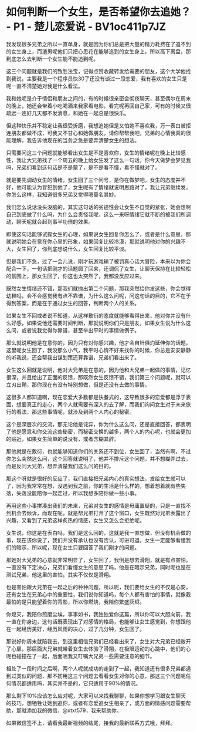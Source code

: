 # 如何判断一个女生，是否希望你去追她？ - P1 - 楚儿恋爱说 - BV1oc411p7JZ

我发现很多兄弟之所以一直单身，就是因为你们总是把大量的精力耗费在了追不到的女生身上，而渣男呢他们只把心思花在能够追到的女生身上，所以高下离盘，那到底怎么去判断一个女生能不能追到呢。

这三个问题就是我们的致胜法宝，记得点赞收藏转发给需要的朋友，这个大学他找到我说，主要我是一个程序员快30了还没有谈过一段恋爱，我有喜欢的女生只是呢一直不清楚她对我是什么看法。

我和她呢是介于情侣和朋友之间的，有的时候很亲密会彻夜聊天，甚至偶尔在周末的晚上，她还会带着小吃喝酒来我家看电影，看完呢再回自己家，可有的时候又很疏远一连好几天都不发消息，和她在一起总是很快乐。

但这种快乐并不稳定让我很受折磨，我想追她但是又怕她不喜欢我，万一表白被拒连朋友都做不成，可我又不甘心和她做朋友，请你帮帮我吧，兄弟的心情我真的很能理解，我告诉他现在的当务之急是要弄清楚女生的想法。

只需要问这三个问题就能够看出女生是不是喜欢你，女生的情绪呢在晚上比较感性，我让大兄弟找了一个周五的晚上给女生发了这么一句话，你今天做梦会梦见我吗，兄弟们看到这句话是不是蒙了，是不是看不懂，看不懂就对了。

就是要先调动女生的情绪，女生回了三个问号，是你在做梦吧，女生的态度并不好，他可能认为冒犯到他了，女生呢有了情绪就说明思路对了，我让兄弟继续发，你怎么这样，我知道很多兄弟又觉得嗯莫名其妙。

我们怎么说话没头没脑的，其实这句话的劣迹性会让女生不自觉的紧张，她会想啊自己到底做了什么吗，为什么会责怪我呢，这么一来呀情绪它就不断的被我们所调动，聊天呢就会起到事半功倍的效果。

即使这句话能够试探女生的心理，如果说女生回复你怎么了，或者是什么意思，那就说明她会在意在你心里的形象，如果回复比较冷漠，那就说明他对你的兴趣不大，女生回了，你到底想说什么，女生回复比较平淡。

但是我们不急，过了一会儿说，刚才玩游戏输了被罚真心话大冒险，本来以为你会配合一下，一句话把刚才的话题圆了回来，还调侃了女生，让聊天保持在比较轻松的氛围上，那女生回了，你这也太突然了，我都没反应过来。

既然女生情绪还不错，那我们就抛出第二个问题，那我突然给你发这些，你会觉得幼稚吗，会不会感觉我有点不靠谱，为什么这么问呢，问这句话的目的，它不在于得到答案，而是在于通过女生的回答，判断两个人的关系。

如果女生不回或者说不知道，从这样敷衍的态度就能够看得出来，他对你并没有什么好感，如果说他还需要时间判断，那就说明你们只是朋友，如果女生说为什么这么问，或者说我觉得你靠谱，甚至举出平时的事情做例子。

那么就说明他是在意你的，因为只有对你感兴趣，他才会自针俱灼延伸你的话题，这里呢女生回了，我没那么小气，我平时心情不好来找你的时候，你总是安安静静的听我说，还会帮我出谋划策还算靠谱，兄弟们看出来了。

女生这么回就是说明，他对大兄弟是在意的，因为他和大兄弟一起做的事情，记忆很深，并且给出了正面的反馈，那既然女生反馈不错，我们第三个问题呢，就可以立刃出鞘，那你现在有没有特别想做，但是还没有去做的事情。

这很多人都知道啊，现在恋爱大多数都是快餐式的，这导致很多的恋爱都是浮于表面，想要真正的走心，两个人就需要有深入的去了解，而我们询问女生对于未来旅行的看法，那这些事情呢，就涉及到两个人内心的秘密。

这个是深层次的交流，那无论他是诧异，你为什么这么问，还是直接回答，都表明了他是愿意和你交流这些秘密，而秘密交换的越多，两个人的内心呢，也就会更加的贴近，如果女生简单的说没有，或者含糊其辞。

那他就是在敷衍，也就能够知道你们的关系还不到位，女生回了，当然有啊，不过你怎么突然这么问，这个回答就说明了，他并不排斥这个问题，并不想糊弄过去，而是反问大兄弟，想弄清楚我们这么问的目的。

那这个呀就是很好的反应了，我们直接把兄弟内心的真实想法，发给女生就可以了，因为我常常在想，没遇到我之前，你的生活是什么样的，想着想着就有些失落，失落没能陪你一起走过，所以我想多陪你做一些小事。

再用这些小事拼凑出我们的未来，兄弟对女生的感情是毋庸置疑的，只是一直找不到机会去倾诉，而现在呢，就是帮兄弟打开了这个窗口，女生既然对兄弟表露出了兴趣，又看到了兄弟这样炙热的情感，女生又怎么会拒绝呢。

女生说，你这是在表白吗，我们是这么回的，这就是我一直想做，但没有机会做的事，现在该你说了，我们并没有承认也没有否认，可进可退，女生一定能够看懂我们的暗示，所以呢，现在女生只要回答了我们刚才的问题。

那她对大兄弟的心意就非常明显了，女生回了，我倒是想去滑翔，就是有点害怕，一直没有下定决心，兄弟们看懂女生的意思了吗，他是在暗示兄弟，同时呢也是在测试兄弟，他这里的害怕，其实不仅仅是滑翔。

也是害怕跟大兄弟在一起之后的种种问题，所以呢，我们要给女生的不仅是心安，还有女生在兄弟心中的重要性，我们说你知道吗，每个人都有害怕的事情，就像我最怕的是只能望着你的背影，所以你燃烧，我陪你繁盛灰烬。

你熄灭，我陪你煎磨尘埃，事事如书，我独独爱你这篇，所以你可以大胆向前，我一直在你身边，这句话既表现出了对感情的格局，也能够让女生感觉到，你想跟他在一起经历美好，经历风雨的决心，过了几分钟，女生回了。

那说好你周末就陪我去，到这里相信兄弟们已经看出来了，女生对大兄弟已经敞开了心扉，那后面大兄弟就带着女生去体验了滑翔，在极限运动的心跳中，他们的心呢也碰撞在了一起，后面呢我又叮嘱大兄弟一些需要注意的细节。

相处了一段时间之后啊，两个人呢就成功的走到了一起，我知道还有很多兄弟都遇到过类似的问题，那不妨用这三个问题去看看女生对你的心意，那这三个问题呢任何情况都适用吗，其实并不是的，它只适用于90%的情况。

那么剩下10%应该怎么应对呢，大家可以来找我聊聊，如果你想学习跟女生聊天的技巧，想牺牲让她到追你，或者有恋爱追女生相亲了，或方面的情感问题需要帮助，那就添加我的微信，@xtxt579，我来帮助你。

如果微信签不上，请看我最新视频的结尾，接我的最新联系方式哦，拜拜。
